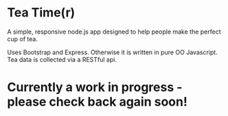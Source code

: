 # Tea Time(r)

A simple, responsive node.js app designed to help people make the perfect cup of tea.

Uses Bootstrap and Express. Otherwise it is written in pure OO Javascript.
Tea data is collected via a RESTful api.

# Currently a work in progress - please check back again soon!
